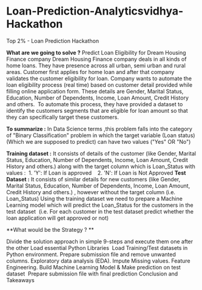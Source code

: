 # Loan-Prediction-Analyticsvidhya-Hackathon
Top 2%  - Loan Prediction Hackathon 

**What are we going to solve ?**
Predict Loan Eligibility for Dream Housing Finance company
Dream Housing Finance company deals in all kinds of home loans. They have presence across all urban, semi urban and rural areas. Customer first applies for home loan and after that company validates the customer eligibility for loan.
Company wants to automate the loan eligibility process (real time) based on customer detail provided while filling online application form. These details are Gender, Marital Status, Education, Number of Dependents, Income, Loan Amount, Credit History and others. 
To automate this process, they have provided a dataset to identify the customers segments that are eligible for loan amount so that they can specifically target these customers.


**To summarize :** In Data Science terms ,this problem falls into the category of "Binary Classification" problem in which the target variable (Loan status) (Which we are supposed to predict) can have two values ("Yes" OR "No")

**Training dataset :** It consists of details of the customer (like Gender, Marital Status, Education, Number of Dependents, Income, Loan Amount, Credit History and others.) along with the target column which is Loan_Status with values :
 1.  'Y': If Loan is approved 
  2. 'N': If Loan is Not Approved
**Test Dataset :** It consists of similar details for new customers (like Gender, Marital Status, Education, Number of Dependents, Income, Loan Amount, Credit History and others.) , however without the target column (i.e. Loan_Status)
Using the training dataset we need to prepare a Machine Learning model which will predict the Loan_Status for the customers in the test dataset 
(i.e. For each customer in the test dataset predict whether the loan application will get approved or not)

**What would be the Strategy ? **

Divide the solution approach in simple 9-steps and execute them one after the other
Load essential Python Libraries 
Load Training/Test datasets in Python environment.
Prepare submission file and remove unwanted columns.
Exploratory data analysis (EDA).
Impute Missing values.
Feature Engineering.
Build Machine Learning Model & Make prediction on test dataset 
Prepare submission file with final prediction
Conclusion and Takeaways
